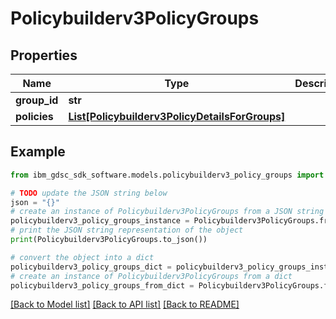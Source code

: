 # Policybuilderv3PolicyGroups


## Properties

Name | Type | Description | Notes
------------ | ------------- | ------------- | -------------
**group_id** | **str** |  | [optional] 
**policies** | [**List[Policybuilderv3PolicyDetailsForGroups]**](Policybuilderv3PolicyDetailsForGroups.md) |  | [optional] 

## Example

```python
from ibm_gdsc_sdk_software.models.policybuilderv3_policy_groups import Policybuilderv3PolicyGroups

# TODO update the JSON string below
json = "{}"
# create an instance of Policybuilderv3PolicyGroups from a JSON string
policybuilderv3_policy_groups_instance = Policybuilderv3PolicyGroups.from_json(json)
# print the JSON string representation of the object
print(Policybuilderv3PolicyGroups.to_json())

# convert the object into a dict
policybuilderv3_policy_groups_dict = policybuilderv3_policy_groups_instance.to_dict()
# create an instance of Policybuilderv3PolicyGroups from a dict
policybuilderv3_policy_groups_from_dict = Policybuilderv3PolicyGroups.from_dict(policybuilderv3_policy_groups_dict)
```
[[Back to Model list]](../README.md#documentation-for-models) [[Back to API list]](../README.md#documentation-for-api-endpoints) [[Back to README]](../README.md)



